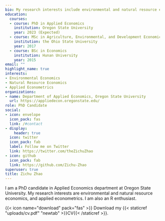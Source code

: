 ```yaml
---
bio: My research interests include environmental and natural resource economics,  and applied econometrics.
education:
  courses:
  - course: PhD in Applied Economics
    institution: Oregon State University
    year: 2023 (Expected)
  - course: MSc in Agriculture, Environmental, and Development Economics
    institution: the Ohio State University
    year: 2017
  - course: BSc in Economics
    institution: Hunan University
    year: 2015
email: ""
highlight_name: true
interests:
- Environmental Economics
- Natural Resource Economics
- Applied Econometrics
organizations:
- name: Department of Applied Economics, Oregon State University
  url: https://appliedecon.oregonstate.edu/
role: PhD Candidate
social:
- icon: envelope
  icon_pack: fas
  link: /#contact
- display:
    header: true
  icon: twitter
  icon_pack: fab
  label: Follow me on Twitter
  link: https://twitter.com/theZichuZhao
- icon: github
  icon_pack: fab
  link: https://github.com/Zichu-Zhao
superuser: true
title: Zichu Zhao
---
```


I am a PhD candidate in Applied Economics department at Oregon State University. My research interests are environmental and natural resource economics, and applied econometrics. I am also an R enthusiast.

{{< icon name="download" pack="fas" >}} Download my {{< staticref "uploads/cv.pdf" "newtab" >}}CV{{< /staticref >}}.
